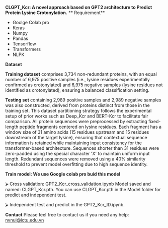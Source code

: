 **CLGPT_Kcr: A novel approach based on GPT2 architecture to Predict Protein Lysine Crotonylation.**
  ** Requirement**
  -	Goolge Colab pro
  -	Keras
  -	Numpy
  -	Pandas
  -	Tensorflow
  -	Transformers
  -	NLPK

**Dataset**

 **Training dataset** comprises 3,734 non-redundant proteins, with an equal number of 6,975 positive samples (i.e., lysine residues experimentally confirmed as crotonylated) and 6,975 negative samples (lysine residues not identified as crotonylated), ensuring a balanced classification setting.
 
**Testing set** containing 2,989 positive samples and 2,989 negative samples was also constructed, derived from proteins distinct from those in the training set. This dataset partitioning strategy follows the experimental setup of prior works such as Deep_Kcr and BERT-Kcr to facilitate fair comparison.
  All protein sequences were preprocessed by extracting fixed-length peptide fragments centered on lysine residues. Each fragment has a window size of 31 amino acids (15 residues upstream and 15 residues downstream of the target lysine), ensuring that contextual sequence information is retained while maintaining input consistency for the transformer-based architecture. Sequences shorter than 31 residues were zero-padded using the special character 'X' to maintain uniform input length.
  Redundant sequences were removed using a 40% similarity threshold to prevent model overfitting due to high sequence identity. 

**Train model: We use Google colab pro buid this model**

  ⮚	Cross validation: GPT2_Kcr_cross_validation.ipynb
  Model saved and named: CLGPT_Kcr.pth. You can use CLGPT_Kcr.pth in the Model folder for predict and independent test.
  
  ⮚	Independent test and predict in the GPT2_Kcr_ID.ipynb.

**Contact**
  Please feel free to contact us if you need any help: nvnui@ictu.edu.vn

